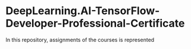 # DeepLearning.AI-TensorFlow-Developer-Professional-Certificate
In this repository, assignments of the courses is represented
